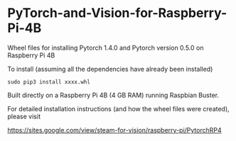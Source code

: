 # PyTorch-and-Vision-for-Raspberry-Pi-4B

Wheel files for installing Pytorch 1.4.0 and Pytorch version 0.5.0 on Raspberry Pi 4B


To install (assuming all the dependencies have already been installed)

    sudo pip3 install xxxx.whl

Built directly on a Raspberry Pi 4B (4 GB RAM) running Raspbian Buster.


For detailed installation instructions (and how the wheel files were created), please visit

https://sites.google.com/view/steam-for-vision/raspberry-pi/PytorchRP4
